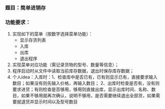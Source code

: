 ### 题目：简单进销存

### 功能要求：

1. 实现如下的菜单（按数字选择菜单功能）：
	- 显示存货列表
	- 入库
	- 出库
	- 退出程序
1. 实现菜单对应功能（需记录货物的型号、数量等信息）；
1. 程序启动时从文件中读取当前库存数据，退出时保存库存数据；
2. 个人idea：入库时：1、检查库中是否已有，已有则显示已有，直接要求输入数目；如果没有则先输入价格，再输入数目；
2、出库时检查是否有，没有则要求进货；有则检查是否够用，够用则直接出库，显示出库时间、名称、数目，如果不够用就再次确认，说明不够用，是否需要继续退出全部货，如果需要就退货并显示时间以及型号数目
